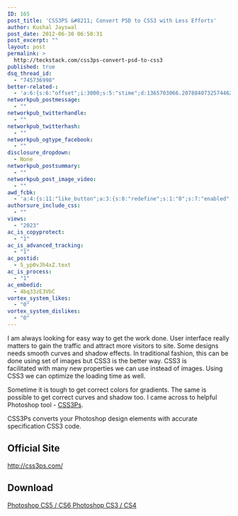 ```yaml
---
ID: 165
post_title: 'CSS3PS &#8211; Convert PSD to CSS3 with Less Efforts'
author: Kushal Jayswal
post_date: 2012-06-30 06:50:31
post_excerpt: ""
layout: post
permalink: >
  http://teckstack.com/css3ps-convert-psd-to-css3
published: true
dsq_thread_id:
  - "745736998"
better-related-:
  - 'a:6:{s:6:"offset";i:3000;s:5:"stime";d:1365703066.2078840732574462890625;s:7:"queries";i:7;i:165;a:42:{i:1590;d:4.279491424560546875;i:1559;d:0.632179081439971923828125;i:1519;d:3.9219434261322021484375;i:1352;d:4.253809452056884765625;i:1323;d:2.6154682636260986328125;i:206;d:3.645773410797119140625;i:1197;d:4.09797382354736328125;i:1104;d:4.18060302734375;i:970;d:2.871662139892578125;i:937;d:2.8742625713348388671875;i:912;d:4.4333705902099609375;i:893;d:2.063559055328369140625;i:874;d:2.957437992095947265625;i:846;d:15.3992336414478447892406620667316019535064697265625;i:792;d:12.1733043811939385392406620667316019535064697265625;i:774;d:3.713529109954833984375;i:731;d:8.3171022556446221329906620667316019535064697265625;i:638;d:2.022424221038818359375;i:641;d:1.2495653629302978515625;i:439;d:8.34849262237548828125;i:401;d:3.7979300022125244140625;i:340;d:6.3357384822986748673656620667316019535064697265625;i:200;d:3.57938671112060546875;i:263;d:4.29788112640380859375;i:256;d:17.16663819772225707538382266648113727569580078125;i:240;d:13.9421022556446221329906620667316019535064697265625;i:220;d:8.5095790050647881486156620667316019535064697265625;i:193;d:3.5006477832794189453125;i:181;d:4.7059116363525390625;i:154;d:5.46511077880859375;i:146;d:4.208927154541015625;i:141;d:5.96071624755859375;i:134;d:5.765054225921630859375;i:126;d:11.93847942352294921875;i:111;d:12.0110759735107421875;i:99;d:4.75202846527099609375;i:88;d:15.90508937835693359375;i:82;d:5.0430278778076171875;i:78;d:0.366535604000091552734375;i:48;d:3.6487085819244384765625;i:42;d:0.664298534393310546875;i:24;d:4.92439365386962890625;}s:5:"etime";d:1365703066.219974994659423828125;s:5:"ctime";i:1365703066;}'
networkpub_postmessage:
  - ""
networkpub_twitterhandle:
  - ""
networkpub_twitterhash:
  - ""
networkpub_ogtype_facebook:
  - ""
disclosure_dropdown:
  - None
networkpub_postsummary:
  - ""
networkpub_post_image_video:
  - ""
awd_fcbk:
  - 'a:4:{s:11:"like_button";a:3:{s:8:"redefine";s:1:"0";s:7:"enabled";s:1:"0";s:5:"place";s:3:"top";}s:9:"opengraph";a:1:{s:11:"object_link";s:0:"";}s:7:"awd_ogp";a:16:{s:2:"id";s:0:"";s:12:"object_title";s:0:"";s:6:"locale";s:5:"en_US";s:10:"determiner";s:4:"auto";s:5:"title";s:7:"%TITLE%";s:4:"type";s:7:"article";s:11:"custom_type";s:10:"teckstack:";s:11:"description";s:13:"%DESCRIPTION%";s:9:"site_name";s:12:"%BLOG_TITLE%";s:3:"url";s:5:"%URL%";s:27:"auto_load_images_attachment";s:1:"0";s:6:"images";a:1:{i:0;s:0:"";}s:27:"auto_load_videos_attachment";s:1:"0";s:6:"videos";a:1:{i:0;s:0:"";}s:27:"auto_load_audios_attachment";s:1:"0";s:6:"audios";a:1:{i:0;s:0:"";}}s:30:"_nonce_options_save_ogp_object";s:10:"89f594fc89";}'
authorsure_include_css:
  - ""
views:
  - "2023"
ac_is_copyprotect:
  - "1"
ac_is_advanced_tracking:
  - "1"
ac_postid:
  - 5_yp0vJh4xZ.text
ac_is_process:
  - "1"
ac_embedid:
  - 4bq33zE3VbC
vortex_system_likes:
  - "0"
vortex_system_dislikes:
  - "0"
---
```

I am always looking for easy way to get the work done. User interface really matters to gain the traffic and attract more visitors to site. Some designs needs smooth curves and shadow effects. In traditional fashion, this can be done using set of images but CSS3 is the better way. CSS3 is facilitated with many new properties we can use instead of images. Using CSS3 we can optimize the loading time as well.

Sometime it is tough to get correct colors for gradients. The same is possible to get correct curves and shadow too. I came across to helpful Photoshop tool - <a href="http://css3ps.com/" target="_blank">CSS3Ps</a>.

CSS3Ps converts your Photoshop design elements with accurate specification CSS3 code.
<h2>Official Site</h2>
<a href="http://CSS3Ps" target="_blank">http://css3ps.com/</a>
<h2>Download</h2>
<a title="CSS3PS - CS5 / CS6" href="http://css3ps.com/CSS3Ps.zxp" target="_blank">Photoshop CS5 / CS6
</a><a title="CSS3PS - CS3 / CS4" href="http://css3ps.com/CSS3Ps.jsx" target="_blank">Photoshop CS3 / CS4</a>